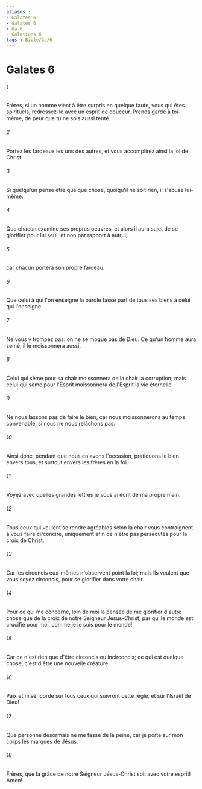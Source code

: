 ```yaml
---
aliases : 
- Galates 6
- Galates 6
- Ga 6
- Galatians 6
tags : Bible/Ga/6
---
```


# Galates 6

###### 1
Frères, si un homme vient à être surpris en quelque faute, vous qui êtes spirituels, redressez-le avec un esprit de douceur. Prends garde à toi-même, de peur que tu ne sois aussi tenté.
###### 2
Portez les fardeaux les uns des autres, et vous accomplirez ainsi la loi de Christ.
###### 3
Si quelqu'un pense être quelque chose, quoiqu'il ne soit rien, il s'abuse lui-même.
###### 4
Que chacun examine ses propres oeuvres, et alors il aura sujet de se glorifier pour lui seul, et non par rapport à autrui;
###### 5
car chacun portera son propre fardeau.
###### 6
Que celui à qui l'on enseigne la parole fasse part de tous ses biens à celui qui l'enseigne.
###### 7
Ne vous y trompez pas: on ne se moque pas de Dieu. Ce qu'un homme aura semé, il le moissonnera aussi.
###### 8
Celui qui sème pour sa chair moissonnera de la chair la corruption; mais celui qui sème pour l'Esprit moissonnera de l'Esprit la vie éternelle.
###### 9
Ne nous lassons pas de faire le bien; car nous moissonnerons au temps convenable, si nous ne nous relâchons pas.
###### 10
Ainsi donc, pendant que nous en avons l'occasion, pratiquons le bien envers tous, et surtout envers les frères en la foi.
###### 11
Voyez avec quelles grandes lettres je vous ai écrit de ma propre main.
###### 12
Tous ceux qui veulent se rendre agréables selon la chair vous contraignent à vous faire circoncire, uniquement afin de n'être pas persécutés pour la croix de Christ.
###### 13
Car les circoncis eux-mêmes n'observent point la loi; mais ils veulent que vous soyez circoncis, pour se glorifier dans votre chair.
###### 14
Pour ce qui me concerne, loin de moi la pensée de me glorifier d'autre chose que de la croix de notre Seigneur Jésus-Christ, par qui le monde est crucifié pour moi, comme je le suis pour le monde!
###### 15
Car ce n'est rien que d'être circoncis ou incirconcis; ce qui est quelque chose, c'est d'être une nouvelle créature.
###### 16
Paix et miséricorde sur tous ceux qui suivront cette règle, et sur l'Israël de Dieu!
###### 17
Que personne désormais ne me fasse de la peine, car je porte sur mon corps les marques de Jésus.
###### 18
Frères, que la grâce de notre Seigneur Jésus-Christ soit avec votre esprit! Amen!
